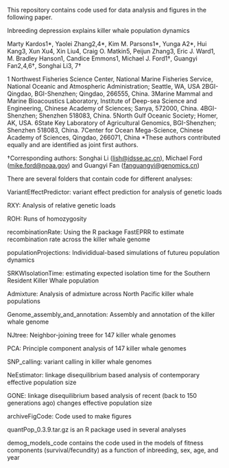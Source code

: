 This repository contains code used for data analysis and figures in the following paper. 

Inbreeding depression explains killer whale population dynamics

Marty Kardos1*, Yaolei Zhang2,4*, Kim M. Parsons1*, Yunga A2*, Hui Kang3, Xun Xu4, Xin Liu4, Craig O. Matkin5, Peijun Zhang3, Eric J. Ward1, M. Bradley Hanson1, Candice Emmons1, Michael J. Ford1†, Guangyi Fan2,4,6†, Songhai Li3, 7†
	
1 Northwest Fisheries Science Center, National Marine Fisheries Service, National Oceanic and Atmospheric Administration; Seattle, WA, USA
2BGI-Qingdao, BGI-Shenzhen; Qingdao, 266555, China.
3Marine Mammal and Marine Bioacoustics Laboratory, Institute of Deep-sea Science and Engineering, Chinese Academy of Sciences; Sanya, 572000, China.
4BGI-Shenzhen; Shenzhen 518083, China.
5North Gulf Oceanic Society; Homer, AK, USA.
6State Key Laboratory of Agricultural Genomics, BGI-Shenzhen; Shenzhen 518083, China.
7Center for Ocean Mega-Science, Chinese Academy of Sciences, Qingdao, 266071, China
*These authors contributed equally and are identified as joint first authors.

†Corresponding authors: Songhai Li (lish@idsse.ac.cn), Michael Ford (mike.ford@noaa.gov) and Guangyi Fan (fanguangyi@genomics.cn)


There are several folders that contain code for different analyses:

VariantEffectPredictor: variant effect prediction for analysis of genetic loads

RXY: Analysis of relative genetic loads

ROH: Runs of homozygosity

recombinationRate: Using the R package FastEPRR to estimate recombination rate across the killer whale genome

populationProjections: Individidual-based simulations of futureu population dynamics

SRKWIsolationTime: estimating expected isolation time for the Southern Resident Killer Whale population

Admixture: Analysis of admixture across North Pacific killer whale populations

Genome_assembly_and_annotation: Assembly and annotation of the killer whale genome

NJtree: Neighbor-joining treee for 147 killer whale genomes

PCA: Principle component analysis of 147 killer whale genomes

SNP_calling: variant calling in killer whale genomes

NeEstimator: linkage disequilibrium based analysis of contemporary effective population size

GONE: linkage disequilibrium based analysis of recent (back to 150 generations ago) changes effective population size

archiveFigCode: Code used to make figures

quantPop_0.3.9.tar.gz is an R package used in several analyses

demog_models_code contains the code used in the models of fitness components (survival/fecundity) as a function of inbreeding, sex, age, and year
